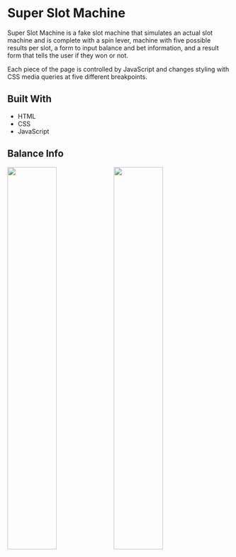 # Super Slot Machine

Super Slot Machine is a fake slot machine that simulates an actual slot machine and is complete with a spin lever, machine with five possible results per slot, a form to input balance and bet information, and a result form that tells the user if they won or not. 

Each piece of the page is controlled by JavaScript and changes styling with CSS media queries at five different breakpoints. 

## Built With 
* HTML
* CSS 
* JavaScript 

## Balance Info 
<img align="left" width="47%" src="https://github.com/fletchcoder/Super-Slot-Machine/assets/131314453/451e3d17-5b00-4ab4-b66c-568693994de9"
/>
<img align="left" width="47%" src="https://github.com/fletchcoder/Super-Slot-Machine/assets/131314453/81085600-0ff3-44e1-ab3d-83c3ae219b8b"
/>
